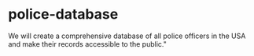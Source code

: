 # police-database
We will create a comprehensive database of all police officers in the USA and make their records accessible to the public."
